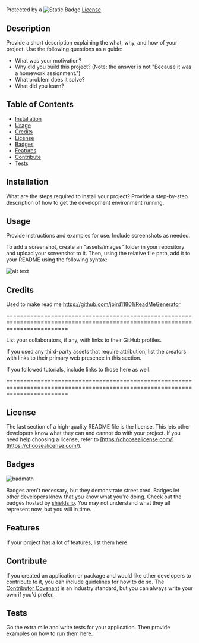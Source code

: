 # <Your-Project-Title>

Protected by a ![Static Badge](https://img.shields.io/badge/MIT-b06402) [License](#license)

## Description

Provide a short description explaining the what, why, and how of your project. Use the following questions as a guide: 
- What was your motivation? 
- Why did you build this project? (Note: the answer is not "Because it was a homework assignment.")
- What problem does it solve?
- What did you learn?

## Table of Contents

- [Installation](#installation)
- [Usage](#usage)
- [Credits](#credits)
- [License](#license)
- [Badges](#Badges)
- [Features](#Features)
- [Contribute](#Contribute)
- [Tests](#Tests)

## Installation

What are the steps required to install your project? Provide a step-by-step description of how to get the development environment running.

## Usage

Provide instructions and examples for use. Include screenshots as needed.

To add a screenshot, create an "assets/images" folder in your repository and upload your screenshot to it. Then, using the relative file path, add it to your README using the following syntax:
            
![alt text](assets/images/screenshot.png)

## Credits

Used to make read me https://github.com/jbird11801/ReadMeGenerator

==============================================================================================================================

List your collaborators, if any, with links to their GitHub profiles.
            
If you used any third-party assets that require attribution, list the creators with links to their primary web presence in this section.
            
If you followed tutorials, include links to those here as well.

==============================================================================================================================

## License

The last section of a high-quality README file is the license. This lets other developers know what they can and cannot do with your project. If you need help choosing a license, refer to [https://choosealicense.com/](https://choosealicense.com/).

## Badges

![badmath](https://img.shields.io/github/languages/top/nielsenjared/badmath)

Badges aren't necessary, but they demonstrate street cred. Badges let other developers know that you know what you're doing. Check out the badges hosted by [shields.io](https://shields.io/). You may not understand what they all represent now, but you will in time.

## Features

If your project has a lot of features, list them here.

## Contribute

If you created an application or package and would like other developers to contribute to it, you can include guidelines for how to do so. The [Contributor Covenant](https://www.contributor-covenant.org/) is an industry standard, but you can always write your own if you'd prefer.

## Tests

Go the extra mile and write tests for your application. Then provide examples on how to run them here.